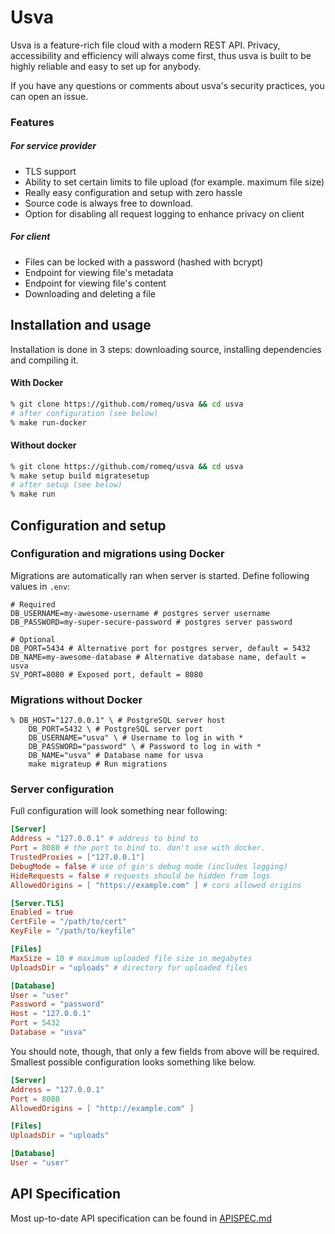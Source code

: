 # Usva 

Usva is a feature-rich file cloud with a modern REST API. 
Privacy, accessibility and efficiency will always come first, thus usva is built to be highly reliable and easy to set up for anybody.

If you have any questions or comments about usva's security practices, you can open an issue.

### Features

##### For service provider

- TLS support
- Ability to set certain limits to file upload (for example. maximum file size)
- Really easy configuration and setup with zero hassle
- Source code is always free to download.
- Option for disabling all request logging to enhance privacy on client

##### For client

- Files can be locked with a password (hashed with bcrypt)
- Endpoint for viewing file's metadata
- Endpoint for viewing file's content
- Downloading and deleting a file



## Installation and usage

Installation is done in 3 steps: downloading source, installing dependencies and compiling it.

#### With Docker

```sh
% git clone https://github.com/romeq/usva && cd usva
# after configuration (see below)
% make run-docker
```

#### Without docker

```sh
% git clone https://github.com/romeq/usva && cd usva
% make setup build migratesetup 
# after setup (see below)
% make run 
```



## Configuration and setup

### Configuration and migrations using Docker

Migrations are automatically ran when server is started. Define following values in `.env`:

```shell
# Required
DB_USERNAME=my-awesome-username # postgres server username
DB_PASSWORD=my-super-secure-password # postgres server password

# Optional
DB_PORT=5434 # Alternative port for postgres server, default = 5432
DB_NAME=my-awesome-database # Alternative database name, default = usva
SV_PORT=8080 # Exposed port, default = 8080
```

### Migrations without Docker

```shell
% DB_HOST="127.0.0.1" \ # PostgreSQL server host
	DB_PORT=5432 \ # PostgreSQL server port
	DB_USERNAME="usva" \ # Username to log in with *
	DB_PASSWORD="password" \ # Password to log in with *
	DB_NAME="usva" # Database name for usva
	make migrateup # Run migrations
```

### Server configuration

Full configuration will look something near following: 

```toml
[Server]
Address = "127.0.0.1" # address to bind to
Port = 8080 # the port to bind to. don't use with docker.
TrustedProxies = ["127.0.0.1"]
DebugMode = false # use of gin's debug mode (includes logging)
HideRequests = false # requests should be hidden from logs
AllowedOrigins = [ "https://example.com" ] # cors allowed origins

[Server.TLS]
Enabled = true
CertFile = "/path/to/cert"
KeyFile = "/path/to/keyfile"

[Files]
MaxSize = 10 # maximum uploaded file size in megabytes
UploadsDir = "uploads" # directory for uploaded files

[Database]
User = "user"
Password = "password"
Host = "127.0.0.1"
Port = 5432
Database = "usva"
```

You should note, though, that only a few fields from above will be required. 
Smallest possible configuration looks something like below.

```toml
[Server]
Address = "127.0.0.1"
Port = 8080
AllowedOrigins = [ "http://example.com" ]

[Files]
UploadsDir = "uploads"

[Database]
User = "user"
```



## API Specification

Most up-to-date API specification can be found in [APISPEC.md](../APISPEC.md)
